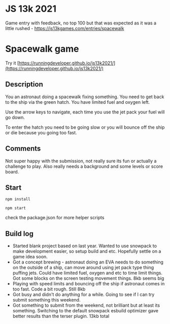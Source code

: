 # JS 13k 2021

Game entry with feedback, no top 100 but that was expected as it was a little rushed - https://js13kgames.com/entries/spacewalk

# Spacewalk game

Try it [https://runningdeveloper.github.io/js13k2021/](https://runningdeveloper.github.io/js13k2021/)

## Description

You an astronaut doing a spacewalk fixing something. You need to get back to the ship via the green hatch. You have limited fuel and oxygen left.

Use the arrow keys to navigate, each time you use the jet pack your fuel will go down.

To enter the hatch you need to be going slow or you will bounce off the ship or die because you going too fast.

## Comments

Not super happy with the submission, not really sure its fun or actually a challenge to play. Also really needs a background and some levels or score board.

## Start

```npm install```

```npm start```

check the package.json for more helper scripts

## Build log

- Started blank project based on last year. Wanted to use snowpack to make development easier, so setup build and etc. Hopefully settle on a game idea soon.
- Got a concept brewing - astronaut doing an EVA needs to do something on the outside of a ship, can move around using jet pack type thing puffing jets. Could have limited fuel, oxygen and etc to time limit things. Got some blocks on the screen testing movement things. 8kb seems big
- Playing with speed limits and bouncing off the ship if astronaut comes in too fast. Code a bit rough. Still 8kb
- Got busy and didn't do anything for a while. Going to see if I can try submit something this weekend.
- Got something to submit from the weekend, not brilliant but at least its something. Switching to the default snowpack esbuild optimizer gave better results than the terser plugin. 13kb total

